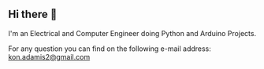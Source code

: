 ## Hi there 👋

I'm an Electrical and Computer Engineer doing Python and Arduino Projects.

For any question you can find on the following e-mail address: kon.adamis2@gmail.com
